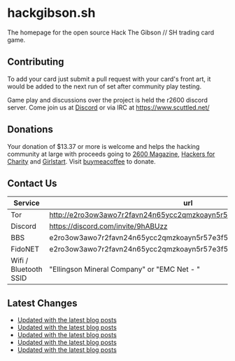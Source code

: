 # hackgibson.sh
The homepage for the open source Hack The Gibson // SH trading card game.


## Contributing

To add your card just submit a pull request with your card's front art, it would be added to the next run of set after community play testing.

Game play and discussions over the project is held the r2600 discord server. Come join us at [Discord](https://discord.com/invite/9hABUzz) or via IRC at https://www.scuttled.net/


## Donations

Your donation of $13.37 or more is welcome and helps the hacking community at large with proceeds going to [2600 Magazine](https://2600.com/), [Hackers for Charity](https://hackersforcharity.org) and [Girlstart](https://girlstart.org).  Visit [buymeacoffee](https://www.buymeacoffee.com/hackgibson.sh) to donate.


## Contact Us

Service | url
-|-
Tor | http://e2ro3ow3awo7r2favn24n65ycc2qmzkoayn5r57e3f56nvjwdcgg32ad.onion
Discord | https://discord.com/invite/9hABUzz
BBS | e2ro3ow3awo7r2favn24n65ycc2qmzkoayn5r57e3f56nvjwdcgg32ad.onion:23
FidoNET | e2ro3ow3awo7r2favn24n65ycc2qmzkoayn5r57e3f56nvjwdcgg32ad.onion:24554
Wifi / Bluetooth SSID | "Ellingson Mineral Company" or "EMC Net - <fidonet address>"

## Latest Changes
<!-- BLOG-POST-LIST:START -->
- [Updated with the latest blog posts](https://github.com/DFW2600/hackgibson.sh/commit/62a4ec03266ca6c269b8ee45237c25e05ecc5e8f)
- [Updated with the latest blog posts](https://github.com/DFW2600/hackgibson.sh/commit/2020592f95caf347477a2eee49e14f4d1ad69b4c)
- [Updated with the latest blog posts](https://github.com/DFW2600/hackgibson.sh/commit/c7152d5b734fed70c6859d97efc84eb590c6f5f8)
- [Updated with the latest blog posts](https://github.com/DFW2600/hackgibson.sh/commit/5ea9334ef861e70b7197000f47bf102b3aa11cd6)
- [Updated with the latest blog posts](https://github.com/DFW2600/hackgibson.sh/commit/545bd37d3c5c8a71754c3f010a1adbd51c8c31b1)
<!-- BLOG-POST-LIST:END -->

